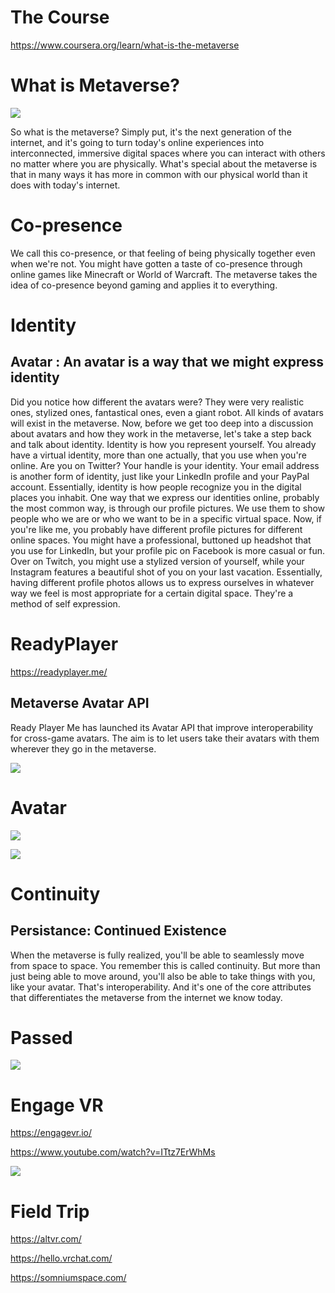 # The Course

https://www.coursera.org/learn/what-is-the-metaverse

# What is Metaverse?

![](what-is.png)

So what is the metaverse? Simply put, it's the next generation of the internet, and it's going to turn today's online experiences into interconnected, immersive digital spaces where you can interact with others no matter where you are physically. What's special about the metaverse is that in many ways it has more in common with our physical world than it does with today's internet.

# Co-presence

We call this co-presence, or that feeling of being physically together even when we're not. You might have gotten a taste of co-presence through online games like Minecraft or World of Warcraft. The metaverse takes the idea of co-presence beyond gaming and applies it to everything.

# Identity

## Avatar :  An avatar is a way that we might express identity

Did you notice how different the avatars were? They were very realistic ones, stylized ones, fantastical ones, even a giant robot. All kinds of avatars will exist in the metaverse. Now, before we get too deep into a discussion about avatars and how they work in the metaverse, let's take a step back and talk about identity. Identity is how you represent yourself. You already have a virtual identity, more than one actually, that you use when you're online. Are you on Twitter? Your handle is your identity. Your email address is another form of identity, just like your LinkedIn profile and your PayPal account. Essentially, identity is how people recognize you in the digital places you inhabit. One way that we express our identities online, probably the most common way, is through our profile pictures. We use them to show people who we are or who we want to be in a specific virtual space. Now, if you're like me, you probably have different profile pictures for different online spaces. You might have a professional, buttoned up headshot that you use for LinkedIn, but your profile pic on Facebook is more casual or fun. Over on Twitch, you might use a stylized version of yourself, while your Instagram features a beautiful shot of you on your last vacation. Essentially, having different profile photos allows us to express ourselves in whatever way we feel is most appropriate for a certain digital space. They're a method of self expression.

# ReadyPlayer

https://readyplayer.me/

## Metaverse Avatar API

Ready Player Me has launched its Avatar API that improve interoperability for cross-game avatars. The aim is to let users take their avatars with them wherever they go in the metaverse.

![](readyplayer.png)

# Avatar

![](avatar.png)

![](ReadyPlayerMe-Avatar.jpeg)

# Continuity

## Persistance: Continued Existence

When the metaverse is fully realized, you'll be able to seamlessly move from space to space. You remember this is called continuity. But more than just being able to move around, you'll also be able to take things with you, like your avatar. That's interoperability. And it's one of the core attributes that differentiates the metaverse from the internet we know today. 

# Passed

![](passed.png)

# Engage VR

https://engagevr.io/

https://www.youtube.com/watch?v=ITtz7ErWhMs

![](engage-vr.png)

# Field Trip

https://altvr.com/

https://hello.vrchat.com/

https://somniumspace.com/

